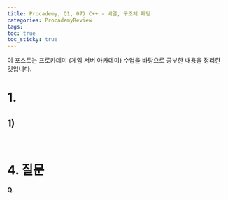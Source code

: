 ```yaml
---
title: Procademy, Q1, 07) C++ - 배열, 구조체 패딩
categories: ProcademyReview
tags: 
toc: true
toc_sticky: true
---
```


이 포스트는 프로카데미 (게임 서버 아카데미) 수업을 바탕으로 공부한 내용을 정리한 것입니다. 

# **1.**

## **1)**

<br/>

# **4. 질문**

**Q.**

